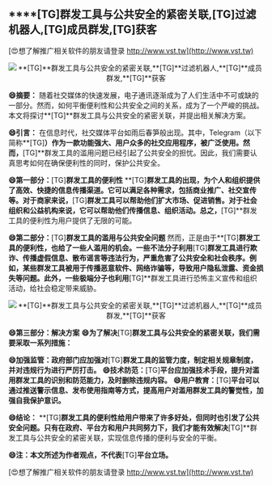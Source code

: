 ## ****[TG]**群发工具与公共安全的紧密关联,**[TG]**过滤机器人,**[TG]**成员群发,**[TG]**获客**

[😍想了解推广相关软件的朋友请登录 http://www.vst.tw](http://www.vst.tw)

 <center><img src="https://vst.tw/MP4/tuiguang/png/2.png" alt="**[TG]**群发工具与公共安全的紧密关联,**[TG]**过滤机器人,**[TG]**成员群发,**[TG]**获客"></center>

**😄摘要：**
随着社交媒体的快速发展，电子通讯逐渐成为了人们生活中不可或缺的一部分。然而，如何平衡便利性和公共安全之间的关系，成为了一个严峻的挑战。本文将探讨**[TG]**群发工具与公共安全的紧密关联，并提出相关解决方案。

**😄引言：**
在信息时代，社交媒体平台如雨后春笋般出现。其中，Telegram（以下简称**[TG]**）作为一款功能强大、用户众多的社交应用程序，被广泛使用。然而，**[TG]**群发工具的滥用问题已经引起了公共安全的担忧。因此，我们需要认真思考如何在确保便利性的同时，保护公共安全。

**😄第一部分：**[TG]**群发工具的便利性**
**[TG]**群发工具的出现，为个人和组织提供了高效、快捷的信息传播渠道。它可以满足各种需求，包括商业推广、社交宣传等。对于商家来说，**[TG]**群发工具可以帮助他们扩大市场、促进销售。对于社会组织和公益机构来说，它可以帮助他们传播信息、组织活动。总之，**[TG]**群发工具的便利性为用户提供了无限的可能。

**😄第二部分：**[TG]**群发工具的滥用与公共安全问题**
然而，正是由于**[TG]**群发工具的便利性，也给了一些人滥用的机会。一些不法分子利用**[TG]**群发工具进行欺诈、传播虚假信息、散布谣言等违法行为，严重危害了公共安全和社会秩序。例如，某些群发工具被用于传播恶意软件、网络诈骗等，导致用户隐私泄露、资金损失等问题。此外，一些极端分子也利用**[TG]**群发工具进行恐怖主义宣传和组织活动，给社会稳定带来威胁。

 <center><img src="https://vst.tw/MP4/tuiguang/png/2.png" alt="**[TG]**群发工具与公共安全的紧密关联,**[TG]**过滤机器人,**[TG]**成员群发,**[TG]**获客"></center>

**😄第三部分：解决方案**
**😄为了解决**[TG]**群发工具与公共安全的紧密关联，我们需要采取一系列措施：**

**😄加强监管：政府部门应加强对**[TG]**群发工具的监管力度，制定相关规章制度，并对违规行为进行严厉打击。**
**😄技术防范：**[TG]**平台应加强技术手段，提升对滥用群发工具的识别和防范能力，及时删除违规内容。**
**😄用户教育：**[TG]**平台可以通过推送警示信息、发布使用指南等方式，提高用户对滥用群发工具的警觉性，加强自我保护意识。**

**😄结论：**
**[TG]**群发工具的便利性给用户带来了许多好处，但同时也引发了公共安全问题。只有在政府、平台方和用户共同努力下，我们才能有效解决**[TG]**群发工具与公共安全的紧密关联，实现信息传播的便利与安全的平衡。

**😄注：本文所述为作者观点，不代表**[TG]**平台立场。**

[😍想了解推广相关软件的朋友请登录 http://www.vst.tw](http://www.vst.tw)



